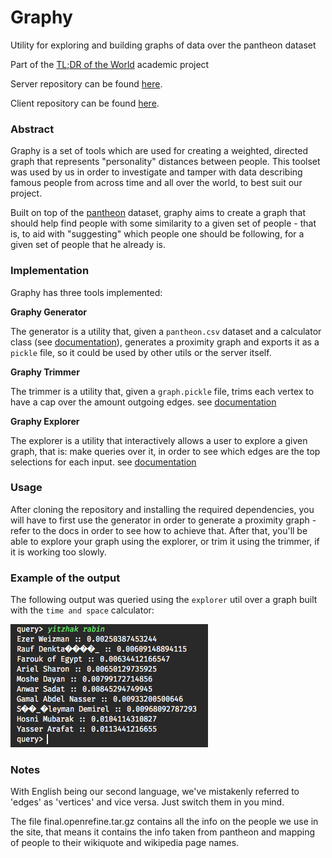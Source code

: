 # Graphy
Utility for exploring and building graphs of data over the pantheon dataset

Part of the [TL;DR of the World](https://tldrofthe.world) academic project

Server repository can be found [here](https://github.com/illBeRoy/tldr-of-the-world-server).

Client repository can be found [here](https://github.com/illBeRoy/tldr-of-the-world-client).

### Abstract

Graphy is a set of tools which are used for creating a weighted, directed graph that represents "personality" distances between people. This toolset was used by us in order to investigate and tamper with data describing famous people from across time and all over the world, to best suit our project.

Built on top of the [pantheon](http://pantheon.media.mit.edu/) dataset, graphy aims to create a graph that should help find people with some similarity to a given set of people - that is, to aid with "suggesting" which people one should be following, for a given set of people that he already is.

### Implementation

Graphy has three tools implemented:

**Graphy Generator**

The generator is a utility that, given a `pantheon.csv` dataset and a calculator class (see [documentation](https://github.com/illBeRoy/famous-quote-feed-data-explorer/blob/master/generator.py)), generates a proximity graph and exports it as a `pickle` file, so it could be used by other utils or the server itself.

**Graphy Trimmer**

The trimmer is a utility that, given a `graph.pickle` file, trims each vertex to have a cap over the amount outgoing edges. see [documentation](https://github.com/illBeRoy/famous-quote-feed-data-explorer/blob/master/trimmer.py)

**Graphy Explorer**

The explorer is a utility that interactively allows a user to explore a given graph, that is: make queries over it, in order to see which edges are the top selections for each input. see [documentation](https://github.com/illBeRoy/famous-quote-feed-data-explorer/blob/master/explorer.py)

### Usage

After cloning the repository and installing the required dependencies, you will have to first use the generator in order to generate a proximity graph - refer to the docs in order to see how to achieve that. After that, you'll be able to explore your graph using the explorer, or trim it using the trimmer, if it is working too slowly.

### Example of the output

The following output was queried using the `explorer` util over a graph built with the `time and space` calculator:

![example](explorer.png)

### Notes

With English being our second language, we've mistakenly referred to 'edges' as 'vertices' and vice versa. Just switch them in you mind.

The file final.openrefine.tar.gz contains all the info on the people we use in the site, that means it contains the info taken from pantheon and mapping of people to their wikiquote and wikipedia page names.

